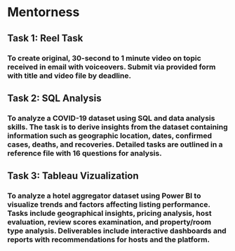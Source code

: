 # Mentorness

## Task 1: Reel Task
### To create original, 30-second to 1 minute video on topic received in email with voiceovers. Submit via provided form with title and video file by deadline.

## Task 2: SQL Analysis
### To analyze a COVID-19 dataset using SQL and data analysis skills. The task is to derive insights from the dataset containing information such as geographic location, dates, confirmed cases, deaths, and recoveries. Detailed tasks are outlined in a reference file with 16 questions for analysis.

## Task 3: Tableau Vizualization
### To analyze a hotel aggregator dataset using Power BI to visualize trends and factors affecting listing performance. Tasks include geographical insights, pricing analysis, host evaluation, review scores examination, and property/room type analysis. Deliverables include interactive dashboards and reports with recommendations for hosts and the platform.
